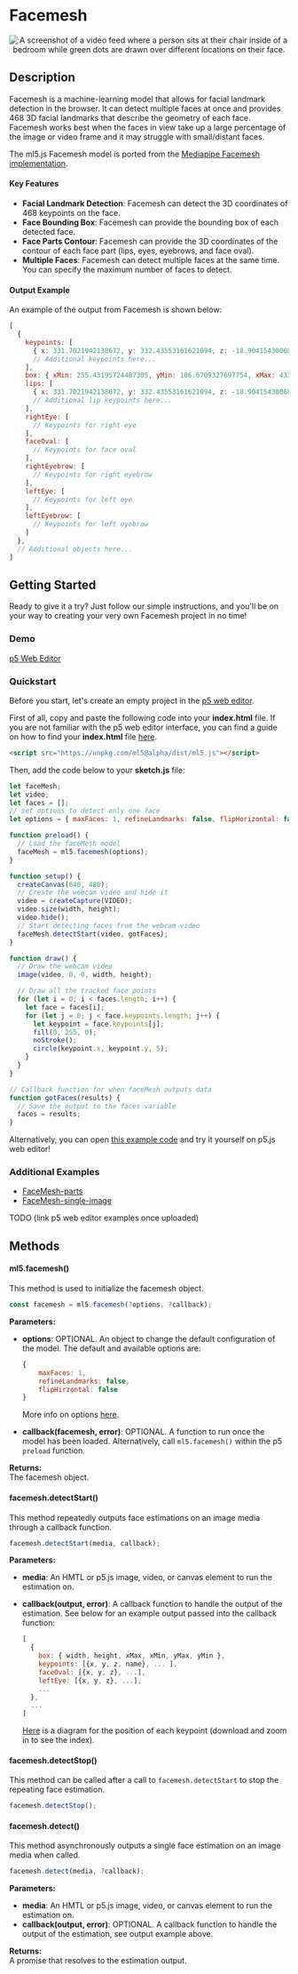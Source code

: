 # Facemesh


<center>
    <img style="display:block; max-height:20rem" alt="A screenshot of a video feed where a person sits at their chair inside of a bedroom while green dots are drawn over different locations on their face." src="_media/reference__header-facemesh.jpg">
</center>


## Description

Facemesh is a machine-learning model that allows for facial landmark detection in the browser. It can detect multiple faces at once and provides 468 3D facial landmarks that describe the geometry of each face. Facemesh works best when the faces in view take up a large percentage of the image or video frame and it may struggle with small/distant faces.

The ml5.js Facemesh model is ported from the [Mediapipe Facemesh implementation](https://github.com/tensorflow/tfjs-models/tree/master/face-landmarks-detection).

#### Key Features
- **Facial Landmark Detection**: Facemesh can detect the 3D coordinates of 468 keypoints on the face.
- **Face Bounding Box**: Facemesh can provide the bounding box of each detected face.
- **Face Parts Contour**: Facemesh can provide the 3D coordinates of the contour of each face part (lips, eyes, eyebrows, and face oval).
- **Multiple Faces**: Facemesh can detect multiple faces at the same time. You can specify the maximum number of faces to detect.

#### Output Example
An example of the output from Facemesh is shown below:

```javascript
[
  {
    keypoints: [
      { x: 331.7021942138672, y: 332.43553161621094, z: -18.904154300689697, name: "lips" },
      // Additional keypoints here...
    ],
    box: { xMin: 255.43195724487305, yMin: 186.6709327697754, xMax: 433.4109115600586, yMax: 387.9571723937988, width: 177.97895431518555, height: 201.28623962402344 },
    lips: [
      { x: 331.7021942138672, y: 332.43553161621094, z: -18.904154300689697 },
      // Additional lip keypoints here...
    ],
    rightEye: [
      // Keypoints for right eye
    ],
    faceOval: [
      // Keypoints for face oval
    ],
    rightEyebrow: [
      // Keypoints for right eyebrow
    ],
    leftEye: [
      // Keypoints for left eye
    ],
    leftEyebrow: [
      // Keypoints for left eyebrow
    ]
  },
  // Additional objects here...
]
```

## Getting Started
Ready to give it a try? Just follow our simple instructions, and you'll be on your way to creating your very own Facemesh project in no time!

### Demo
[p5 Web Editor](iframes/facemesh-keypoints ':include :type=iframe width=100% height=550px')

### Quickstart
Before you start, let's create an empty project in the [p5 web editor](https://editor.p5js.org/).

First of all, copy and paste the following code into your **index.html** file. If you are not familiar with the p5 web editor interface, you can find a guide on how to find your **index.html** file [here](/?id=try-ml5js-online-1).

```html
<script src="https://unpkg.com/ml5@alpha/dist/ml5.js"></script>
```

Then, add the code below to your **sketch.js** file:

```js
let faceMesh;
let video;
let faces = [];
// set options to detect only one face
let options = { maxFaces: 1, refineLandmarks: false, flipHorizontal: false };

function preload() {
  // Load the faceMesh model
  faceMesh = ml5.facemesh(options);
}

function setup() {
  createCanvas(640, 480);
  // Create the webcam video and hide it
  video = createCapture(VIDEO);
  video.size(width, height);
  video.hide();
  // Start detecting faces from the webcam video
  faceMesh.detectStart(video, gotFaces);
}

function draw() {
  // Draw the webcam video
  image(video, 0, 0, width, height);

  // Draw all the tracked face points
  for (let i = 0; i < faces.length; i++) {
    let face = faces[i];
    for (let j = 0; j < face.keypoints.length; j++) {
      let keypoint = face.keypoints[j];
      fill(0, 255, 0);
      noStroke();
      circle(keypoint.x, keypoint.y, 5);
    }
  }
}

// Callback function for when faceMesh outputs data
function gotFaces(results) {
  // Save the output to the faces variable
  faces = results;
}
```

Alternatively, you can open [this example code](https://github.com/ml5js/ml5-next-gen/tree/main/examples/FaceMesh-keypoints) and try it yourself on p5.js web editor!

### Additional Examples
* [FaceMesh-parts](https://github.com/ml5js/ml5-next-gen/tree/main/examples/FaceMesh-parts)
* [FaceMesh-single-image](https://github.com/ml5js/ml5-next-gen/tree/main/examples/FaceMesh-single-image)

TODO (link p5 web editor examples once uploaded)

<!-- ### Tutorials

**PoseNet on The Coding Train**
<iframe width="560" height="315" src="https://www.youtube-nocookie.com/embed/OIo-DIOkNVg" frameborder="0" allow="accelerometer; autoplay; encrypted-media; gyroscope; picture-in-picture" allowfullscreen></iframe>

TODO (link new youtube video once uploaded) -->

## Methods

#### ml5.facemesh()

This method is used to initialize the facemesh object.

```javascript
const facemesh = ml5.facemesh(?options, ?callback);
```

**Parameters:**

- **options**: OPTIONAL. An object to change the default configuration of the model. The default and available options are:

  ```javascript
  {
      maxFaces: 1,
      refineLandmarks: false,
      flipHirzontal: false
  }
  ```

  More info on options [here](https://github.com/tensorflow/tfjs-models/tree/master/face-landmarks-detection/src/mediapipe#create-a-detector).

- **callback(facemesh, error)**: OPTIONAL. A function to run once the model has been loaded. Alternatively, call `ml5.facemesh()` within the p5 `preload` function.

**Returns:**  
The facemesh object.

#### facemesh.detectStart()

This method repeatedly outputs face estimations on an image media through a callback function.

```javascript
facemesh.detectStart(media, callback);
```

**Parameters:**

- **media**: An HMTL or p5.js image, video, or canvas element to run the estimation on.
- **callback(output, error)**: A callback function to handle the output of the estimation. See below for an example output passed into the callback function:

  ```javascript
  [
    {
      box: { width, height, xMax, xMin, yMax, yMin },
      keypoints: [{x, y, z, name}, ... ],
      faceOval: [{x, y, z}, ...],
      leftEye: [{x, y, z}, ...],
      ...
    },
    ...
  ]
  ```

  [Here](https://github.com/tensorflow/tfjs-models/blob/master/face-landmarks-detection/mesh_map.jpg) is a diagram for the position of each keypoint (download and zoom in to see the index).

#### facemesh.detectStop()

This method can be called after a call to `facemesh.detectStart` to stop the repeating face estimation.

```javascript
facemesh.detectStop();
```

#### facemesh.detect()

This method asynchronously outputs a single face estimation on an image media when called.

```javascript
facemesh.detect(media, ?callback);
```

**Parameters:**

- **media**: An HMTL or p5.js image, video, or canvas element to run the estimation on.
- **callback(output, error)**: OPTIONAL. A callback function to handle the output of the estimation, see output example above.

**Returns:**  
A promise that resolves to the estimation output.

<br>
